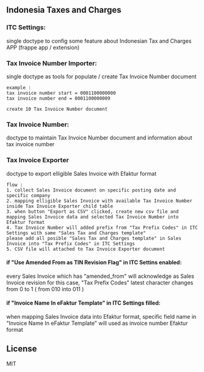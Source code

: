 ## Indonesia Taxes and Charges

### ITC Settings:
single doctype to config some feature about Indonesian Tax and Charges APP (frappe app / extension)

### Tax Invoice Number Importer:
single doctype as tools for populate / create Tax Invoice Number document

    example :
    tax invoice number start = 0001100000000
    tax invoice number end = 0001100000009

    create 10 Tax Invoice Number document

### Tax Invoice Number:
doctype to maintain Tax Invoice Number document and information about tax invoice number

### Tax Invoice Exporter
doctype to export elligible Sales Invoice with Efaktur format

    flow :
    1. collect Sales Invoice document on specific posting date and specific company
    2. mapping elligible Sales Invoice with available Tax Invoice Number inside Tax Invoice Exporter child table
    3. when button "Export as CSV" clicked, create new csv file and mapping Sales Invoice data and selected Tax Invoice Number into Efaktur format
    4. Tax Invoice Number will added prefix from "Tax Prefix Codes" in ITC Settings with same "Sales Tax and Charges template"
    please add all posible "Sales Tax and Charges template" in Sales Invoice into "Tax Prefix Codes" in ITC Settings
    5. CSV file will attached to Tax Invoice Exporter document

#### if "Use Amended From as TIN Revision Flag" in ITC Settins enabled:
every Sales Invoice which has "amended_from" will acknowledge as Sales Invoice revision
for this case, "Tax Prefix Codes" latest character changes from 0 to 1 ( from 010 into 011 )

#### if "Invoice Name In eFaktur Template" in ITC Settings filled:
when mapping Sales Invoice data into Efaktur format, specific field name in "Invoice Name In eFaktur Template" will used as invoice number Efaktur format

## License

MIT